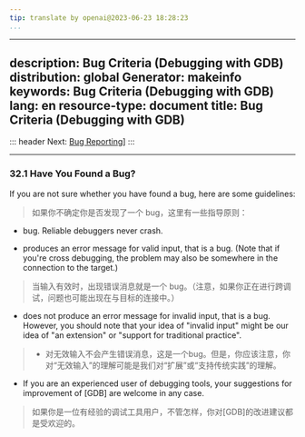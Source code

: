 ```yaml
---
tip: translate by openai@2023-06-23 18:28:23
...
```

---
description: Bug Criteria (Debugging with GDB)
distribution: global
Generator: makeinfo
keywords: Bug Criteria (Debugging with GDB)
lang: en
resource-type: document
title: Bug Criteria (Debugging with GDB)
---
::: header
Next: [Bug Reporting](Bug-Reporting.html#Bug-Reporting)]
:::

---

### 32.1 Have You Found a Bug?


If you are not sure whether you have found a bug, here are some guidelines:

> 如果你不确定你是否发现了一个 bug，这里有一些指导原则：

- bug. Reliable debuggers never crash.

- produces an error message for valid input, that is a bug. (Note that if you're cross debugging, the problem may also be somewhere in the connection to the target.)

> 当输入有效时，出现错误消息就是一个 bug。（注意，如果你正在进行跨调试，问题也可能出现在与目标的连接中。）

- does not produce an error message for invalid input, that is a bug. However, you should note that your idea of "invalid input" might be our idea of "an extension" or "support for traditional practice".

> - 对无效输入不会产生错误消息，这是一个bug。但是，你应该注意，你对“无效输入”的理解可能是我们对“扩展”或“支持传统实践”的理解。

- If you are an experienced user of debugging tools, your suggestions for improvement of [GDB] are welcome in any case.

> 如果你是一位有经验的调试工具用户，不管怎样，你对[GDB]的改进建议都是受欢迎的。
